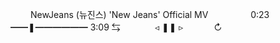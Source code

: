 
　　 NewJeans (뉴진스) 'New Jeans' Official MV
　　　 　      0:23 ━━❚━━━━━━ 3:09
           ⇆ ⠀⠀⠀⠀⠀◃ ❚❚ ▹ ⠀⠀⠀⠀ ↻
 

